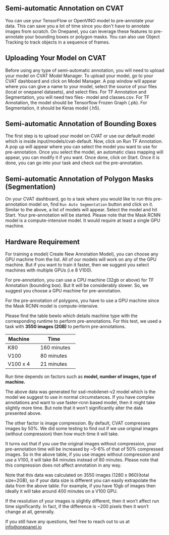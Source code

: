 ## Semi-automatic Annotation on CVAT

You can use your TensorFlow or OpenVINO model to pre-annotate your data. This can save you a lot of time since you don't have to annotate images from scratch. On Onepanel, you can leverage these features to pre-annotate your bounding boxes or polygon masks. You can also use Object Tracking to track objects in a sequence of frames.

## Uploading Your Model on CVAT
Before using any type of semi-automatic annotation, you will need to upload your model on CVAT Model Manager. To upload your model, go to your CVAT dashboard and click on Model Manager. A pop window will appear where you can give a name to your model, select the source of your files (local or onepanel datasets), and select files. For TF Annotation and Segmentation, you will need two files- model and classes.csv. For TF Annotation, the model should be Tensorflow Frozen Graph (.pb). For Segmentation, it should be Keras model (.h5).

## Semi-automatic Annotation of Bounding Boxes
The first step is to upload your model on CVAT or use our default model which is inside input/models/cvat-default. Now, click on Run TF Annotation. A pop up will appear where you can select the model you want to use for pre-annotation. Once you select the model, an automatic class mapping will appear, you can modify it if you want. Once done, click on Start. Once it is done, you can go into your task and check out the pre-annotation.

## Semi-automatic Annotation of Polygon Masks (Segmentation)
On your CVAT dashboard, go to a task where you would like to run this pre-annotation model on, find `Run Auto Segmentation` button and click on it. Similar to the above, a list of models will appear. Select the model and hit Start. Your pre-annotation will be started.
Please note that the Mask RCNN model is a compute-intensive model. It would require at least a single GPU machine.

## Hardware Requirement 
For training a model( Create New Annotation Model), you can choose any GPU machine from the list. All of our models will work on any of the GPU machine. But if you want to train it faster, then we suggest you select machines with multiple GPUs (i.e 8 V100).

For pre-annotation, you can use a CPU machine (32gb or above) for TF Annotation (bounding box). But It will be considerably slower. So, we suggest you choose a GPU machine for pre-annotation. 

For the pre-annotation of polygons, you have to use a GPU machine since the Mask RCNN model is compute-intensive.

Please find the table bewlo which details machine type with the corresponding runtime to perform pre-annotations.
For this test, we used a task with **3550 images (2GB)** to perform pre-annotations.

Machine     | Time     
------------|---------------
K80         | 160 minutes  
V100        | 80 minutes 
V100 x 4    | 21 minutes 

Run time depends on factors such as **model, number of images, type of machine.**

The above data was generated for ssd-mobilenet-v2 model which is the model we suggest to use in normal circumstances. If you have complex annotations and want to use faster-rcnn based model, then it might take slightly more time. But note that it won’t significantly alter the data presented above.

The other factor is image compression. By default, CVAT compresses images by 50%. We did some testing to find out if we use original images (without compression) then how much time it will take.

It turns out that if you use the original images without compression, your pre-annotation time will be increased by ~5-6% of that of 50% compressed images. So in the above table, if you use images without compression and use a V100, it will take 84 minutes instead of 80 minutes. Please note that this compression does not affect annotation in any way.

Note that this data was calculated on 3550 images (1280 x 960)(total size=2GB), so if your data size is different you can easily extrapolate the data from the above table. For example, if you have 10gb of images then ideally it will take around 400 minutes on a V100 GPU. 

If the resolution of your images is slightly different, then it won’t affect run time significantly. In fact, if the difference is ~200 pixels then it won’t change at all, generally.

If you still have any questions, feel free to reach out to us at info@onepanel.io
